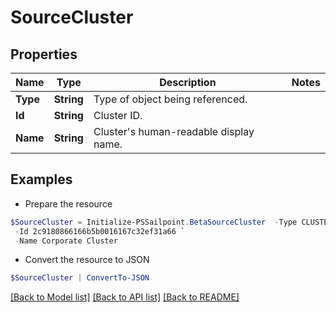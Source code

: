 # SourceCluster
## Properties

Name | Type | Description | Notes
------------ | ------------- | ------------- | -------------
**Type** | **String** | Type of object being referenced. | 
**Id** | **String** | Cluster ID. | 
**Name** | **String** | Cluster&#39;s human-readable display name. | 

## Examples

- Prepare the resource
```powershell
$SourceCluster = Initialize-PSSailpoint.BetaSourceCluster  -Type CLUSTER `
 -Id 2c9180866166b5b0016167c32ef31a66 `
 -Name Corporate Cluster
```

- Convert the resource to JSON
```powershell
$SourceCluster | ConvertTo-JSON
```

[[Back to Model list]](../README.md#documentation-for-models) [[Back to API list]](../README.md#documentation-for-api-endpoints) [[Back to README]](../README.md)

